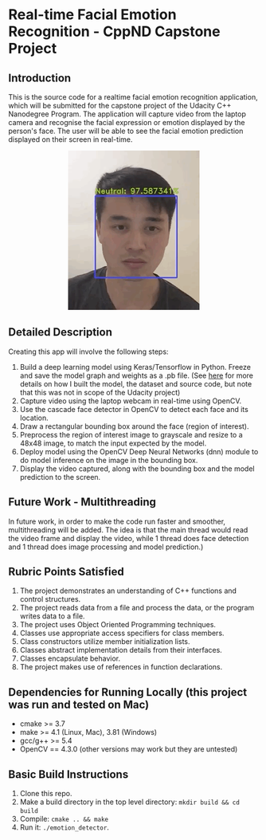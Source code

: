 # Real-time Facial Emotion Recognition - CppND Capstone Project

## Introduction
This is the source code for a realtime facial emotion recognition application, which will be submitted for the capstone project of the Udacity C++ Nanodegree Program. The application will capture video from the laptop camera and recognise the facial expression or emotion displayed by the person's face. The user will be able to see the facial emotion prediction displayed on their screen in real-time.
<p align="center">
<img src="images/app_demo.gif"/>
</p>

## Detailed Description
Creating this app will involve the following steps:
1. Build a deep learning model using Keras/Tensorflow in Python. Freeze and save the model graph and weights as a .pb file. (See [here](https://github.com/martycheung/CppND-Facial-Emotion-Recognition/tree/master/model) for more details on how I built the model, the dataset and source code, but note that this was not in scope of the Udacity project)
2. Capture video using the laptop webcam in real-time using OpenCV.
3. Use the cascade face detector in OpenCV to detect each face and its location.
4. Draw a rectangular bounding box around the face (region of interest).
5. Preprocess the region of interest image to grayscale and resize to a 48x48 image, to match the input expected by the model.
6. Deploy model using the OpenCV Deep Neural Networks (dnn) module to do model inference on the image in the bounding box.
7. Display the video captured, along with the bounding box and the model prediction to the screen.

## Future Work - Multithreading
In future work, in order to make the code run faster and smoother, multithreading will be added. The idea is that the main thread would read the video frame and display the video, while 1 thread does face detection and 1 thread does image processing and model prediction.)

## Rubric Points Satisfied
1. The project demonstrates an understanding of C++ functions and control structures.
2. The project reads data from a file and process the data, or the program writes data to a file.
3. The project uses Object Oriented Programming techniques.
4. Classes use appropriate access specifiers for class members.
5. Class constructors utilize member initialization lists.
6. Classes abstract implementation details from their interfaces.
7. Classes encapsulate behavior.
8. The project makes use of references in function declarations.

## Dependencies for Running Locally (this project was run and tested on Mac)
* cmake >= 3.7
* make >= 4.1 (Linux, Mac), 3.81 (Windows)
* gcc/g++ >= 5.4
* OpenCV == 4.3.0 (other versions may work but they are untested)

## Basic Build Instructions
1. Clone this repo.
2. Make a build directory in the top level directory: `mkdir build && cd build`
3. Compile: `cmake .. && make`
4. Run it: `./emotion_detector`.
